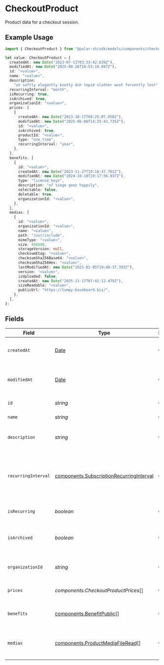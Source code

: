 # CheckoutProduct

Product data for a checkout session.

## Example Usage

```typescript
import { CheckoutProduct } from "@polar-sh/sdk/models/components/checkoutproduct.js";

let value: CheckoutProduct = {
  createdAt: new Date("2023-07-11T03:33:42.639Z"),
  modifiedAt: new Date("2025-08-26T16:53:10.047Z"),
  id: "<value>",
  name: "<value>",
  description:
    "on softly elegantly knotty duh tepid slather woot fervently lest",
  recurringInterval: "month",
  isRecurring: true,
  isArchived: true,
  organizationId: "<value>",
  prices: [
    {
      createdAt: new Date("2023-10-17T08:25:07.058Z"),
      modifiedAt: new Date("2025-06-06T14:25:42.735Z"),
      id: "<value>",
      isArchived: true,
      productId: "<value>",
      type: "one_time",
      recurringInterval: "year",
    },
  ],
  benefits: [
    {
      id: "<value>",
      createdAt: new Date("2023-11-27T19:18:37.761Z"),
      modifiedAt: new Date("2024-10-18T19:17:56.937Z"),
      type: "license_keys",
      description: "of siege geez happily",
      selectable: false,
      deletable: true,
      organizationId: "<value>",
    },
  ],
  medias: [
    {
      id: "<value>",
      organizationId: "<value>",
      name: "<value>",
      path: "/usr/include",
      mimeType: "<value>",
      size: 496688,
      storageVersion: null,
      checksumEtag: "<value>",
      checksumSha256Base64: "<value>",
      checksumSha256Hex: "<value>",
      lastModifiedAt: new Date("2025-02-05T19:40:37.393Z"),
      version: "<value>",
      isUploaded: false,
      createdAt: new Date("2025-11-17T07:41:12.479Z"),
      sizeReadable: "<value>",
      publicUrl: "https://lumpy-baseboard.biz/",
    },
  ],
};
```

## Fields

| Field                                                                                                | Type                                                                                                 | Required                                                                                             | Description                                                                                          |
| ---------------------------------------------------------------------------------------------------- | ---------------------------------------------------------------------------------------------------- | ---------------------------------------------------------------------------------------------------- | ---------------------------------------------------------------------------------------------------- |
| `createdAt`                                                                                          | [Date](https://developer.mozilla.org/en-US/docs/Web/JavaScript/Reference/Global_Objects/Date)        | :heavy_check_mark:                                                                                   | Creation timestamp of the object.                                                                    |
| `modifiedAt`                                                                                         | [Date](https://developer.mozilla.org/en-US/docs/Web/JavaScript/Reference/Global_Objects/Date)        | :heavy_check_mark:                                                                                   | Last modification timestamp of the object.                                                           |
| `id`                                                                                                 | *string*                                                                                             | :heavy_check_mark:                                                                                   | The ID of the product.                                                                               |
| `name`                                                                                               | *string*                                                                                             | :heavy_check_mark:                                                                                   | The name of the product.                                                                             |
| `description`                                                                                        | *string*                                                                                             | :heavy_check_mark:                                                                                   | The description of the product.                                                                      |
| `recurringInterval`                                                                                  | [components.SubscriptionRecurringInterval](../../models/components/subscriptionrecurringinterval.md) | :heavy_check_mark:                                                                                   | The recurring interval of the product. If `None`, the product is a one-time purchase.                |
| `isRecurring`                                                                                        | *boolean*                                                                                            | :heavy_check_mark:                                                                                   | Whether the product is a subscription.                                                               |
| `isArchived`                                                                                         | *boolean*                                                                                            | :heavy_check_mark:                                                                                   | Whether the product is archived and no longer available.                                             |
| `organizationId`                                                                                     | *string*                                                                                             | :heavy_check_mark:                                                                                   | The ID of the organization owning the product.                                                       |
| `prices`                                                                                             | *components.CheckoutProductPrices*[]                                                                 | :heavy_check_mark:                                                                                   | List of prices for this product.                                                                     |
| `benefits`                                                                                           | [components.BenefitPublic](../../models/components/benefitpublic.md)[]                               | :heavy_check_mark:                                                                                   | List of benefits granted by the product.                                                             |
| `medias`                                                                                             | [components.ProductMediaFileRead](../../models/components/productmediafileread.md)[]                 | :heavy_check_mark:                                                                                   | List of medias associated to the product.                                                            |